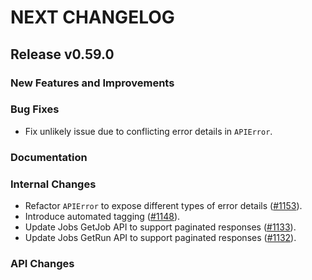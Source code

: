 # NEXT CHANGELOG

## Release v0.59.0

### New Features and Improvements

### Bug Fixes

* Fix unlikely issue due to conflicting error details in `APIError`.

### Documentation

### Internal Changes

* Refactor `APIError` to expose different types of error details ([#1153](https://github.com/databricks/databricks-sdk-go/pull/1153)). 
* Introduce automated tagging ([#1148](https://github.com/databricks/databricks-sdk-go/pull/1148)).
* Update Jobs GetJob API to support paginated responses  ([#1133](https://github.com/databricks/databricks-sdk-go/pull/1133)).
* Update Jobs GetRun API to support paginated responses  ([#1132](https://github.com/databricks/databricks-sdk-go/pull/1132)).

### API Changes
